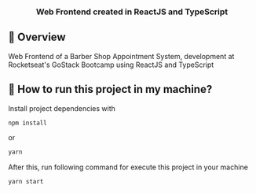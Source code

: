 <h3 align="center">
  Web Frontend created in ReactJS and TypeScript
</h3>

## 🥳 Overview

Web Frontend of a Barber Shop Appointment System, development at Rocketseat's GoStack Bootcamp using ReactJS and TypeScript

<!--
## 🕵🏻‍♂️ Where find this tutorial video?

- **[Princípios SOLID em uma API REST com Node.js e TypeScript | Code/Drops #44](https://www.youtube.com/watch?v=vAV4Vy4jfkc&t=8s)** -->

## 👾 How to run this project in my machine?

Install project dependencies with

```bash
npm install
```

or

```bash
yarn
```

After this, run following command for execute this project in your machine

```bash
yarn start
```

<!-- ## Routes of this application

POST | http://localhost:3333/users - Create User -->
